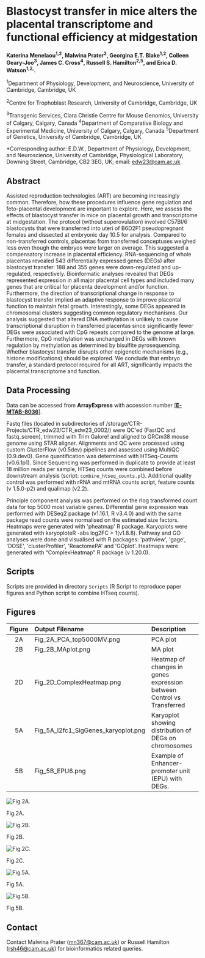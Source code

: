 # Blastocyst transfer in mice alters the placental transcriptome and functional efficiency at midgestation

**Katerina Menelaou<sup>1,2</sup>, Malwina Prater<sup>2</sup>, Georgina E.T. Blake<sup>1,2</sup>, Colleen Geary-Joo<sup>3</sup>, James C. Cross<sup>4</sup>, Russell S. Hamilton<sup>2,5</sup>, and Erica D. Watson<sup>1,2,*</sup>*.**


<sup>1</sup>Department of Physiology, Development, and Neuroscience, University of Cambridge, Cambridge, UK

<sup>2</sup>Centre for Trophoblast Research, University of Cambridge, Cambridge, UK

<sup>3</sup>Transgenic Services, Clara Christie Centre for Mouse Genomics, University of Calgary, Calgary, Canada
<sup>4</sup>Department of Comparative Biology and Experimental Medicine, University of Calgary, Calgary, Canada
<sup>5</sup>Department of Genetics, University of Cambridge, Cambridge, UK


*Corresponding author: E.D.W., Department of Physiology, Development, and Neuroscience, University of Cambridge, Physiological Laboratory, Downing Street, Cambridge, CB2 3EG, UK; email: edw23@cam.ac.uk 



## Abstract

Assisted reproduction technologies (ART) are becoming increasingly common. Therefore, how these procedures influence gene regulation and feto-placental development are important to explore. Here, we assess the effects of blastocyst transfer in mice on placental growth and transcriptome at midgestation. The protocol (without superovulation) involved C57Bl/6 blastocysts that were transferred into uteri of B6D2F1 pseudopregnant females and dissected at embryonic day 10.5 for analysis. Compared to non-transferred controls, placentas from transferred conceptuses weighed less even though the embryos were larger on average. This suggested a compensatory increase in placental efficiency. RNA-sequencing of whole placentas revealed 543 differentially expressed genes (DEGs) after blastocyst transfer: 188 and 355 genes were down-regulated and up-regulated, respectively. Bioinformatic analyses revealed that DEGs represented expression in all major placental cell types and included many genes that are critical for placenta development and/or function. Furthermore, the direction of transcriptional change in response to blastocyst transfer implied an adaptive response to improve placental function to maintain fetal growth. Interestingly, some DEGs appeared in chromosomal clusters suggesting common regulatory mechanisms. Our analysis suggested that altered DNA methylation is unlikely to cause transcriptional disruption in transferred placentas since significantly fewer DEGs were associated with CpG repeats compared to the genome at large. Furthermore, CpG methylation was unchanged in DEGs with known regulation by methylation as determined by bisulfite pyrosequencing. Whether blastocyst transfer disrupts other epigenetic mechanisms (e.g., histone modifications) should be explored. We conclude that embryo transfer, a standard protocol required for all ART, significantly impacts the placental transcriptome and function.



## Data Processing

Data can be accessed from **ArrayExpress** with accession number [[**E-MTAB-8036**]](https://www.ebi.ac.uk/arrayexpress/experiments/E-MTAB-8036). 

Fastq files (located in subdirectories of /storage/CTR-Projects/CTR_edw23/CTR_edw23_0002/) were QC'ed (FastQC and fastq_screen), trimmed with Trim Galore! and aligned to GRCm38 mouse genome using STAR aligner. Alignments and QC were processed using custom ClusterFlow (v0.5dev) pipelines and assessed using MultiQC (0.9.dev0). Gene quantification was determined with HTSeq-Counts (v0.6.1p1). Since Sequencing was performed in duplicate to provide at least 18 million reads per sample, HTSeq counts were combined before downstream analysis (script: `combine_htseq_counts.pl`). Additional quality control was performed with rRNA and mtRNA counts script, feature counts (v 1.5.0-p2) and qualimap (v2.2). 

 Principle component analysis was performed on the rlog transformed count data for top 5000 most variable genes. Differential gene expression was performed with DESeq2 package (v1.16.1, R v3.4.0) and with the same package read counts were normalised on the estimated size factors. Heatmaps were generated with 'pheatmap' R package. Karyoplots were generated with karyoploteR  -abs log2FC > 1(v1.8.8). Pathway and GO analyses were done and visualised with R packages: 'pathview', 'gage', 'DOSE', 'clusterProfiler', 'ReactomePA' and 'GOplot'. Heatmaps were generated with “ComplexHeatmap” R package (v 1.20.0). 






## Scripts 

Scripts are provided in directory `Scripts` (R Script to reproduce paper figures and Python script to combine HTseq counts).



## Figures 


|  Figure    |  Output Filename                              |   Description     |
| :-------:  |      :----                                  |         :---    |
|     2A     |    Fig_2A_PCA_top5000MV.png           |  PCA plot         |
|     2B     |    Fig_2B_MAplot.png                  |  MA plot          |
|     2D     |    Fig_2D_ComplexHeatmap.png           |  Heatmap of changes in genes expression between Control vs Transferred |
|     5A     |    Fig_5A_l2fc1_SigGenes_karyoplot.png  |    Karyoplot showing distribution of DEGs on chromosomes        |
|     5B     |    Fig_5B_EPU6.png                |   Example of  Enhancer-promoter unit (EPU) with DEGs.     |


![Fig.2A.](https://github.com/nmalwinka/2019-Menelaou/tree/master/Figures/Fig_2A_PCA_top5000MV.png)

Fig.2A.

![Fig.2B.](https://github.com/nmalwinka/2019-Menelaou/tree/master/Figures/Fig_2B_MAplot.png)

Fig.2B.

![Fig.2C.](https://github.com/nmalwinka/2019-Menelaou/tree/master/Figures/Fig_2D_ComplexHeatmap.png)

Fig.2C.

![Fig.5A.](https://github.com/nmalwinka/2019-Menelaou/tree/master/Figures/Fig_5A_l2fc1_SigGenes_karyoplot.png)

Fig.5A.

![Fig.5B.](https://github.com/nmalwinka/2019-Menelaou/tree/master/Figures/Fig_5B_EPU6.png)

Fig.5B.











## Contact
Contact Malwina Prater (mn367@cam.ac.uk) or Russell Hamilton (rsh46@cam.ac.uk) for bioinformatics related queries.

